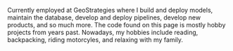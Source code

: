 Currently employed at GeoStrategies where I build and deploy models, maintain the database, develop and deploy pipelines, develop new products, and so much more. The code found on this page is mostly hobby projects from years past. Nowadays, my hobbies include reading, backpacking, riding motorcyles, and relaxing with my family.

<!---
tunasplam/tunasplam is a ✨ special ✨ repository because its `README.md` (this file) appears on your GitHub profile.
You can click the Preview link to take a look at your changes.
--->
